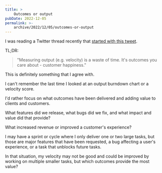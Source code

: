 ```yaml
---
title: >
    Outcomes or output
pubDate: 2022-12-05
permalink: >-
    archive/2022/12/05/outcomes-or-output
---
```


I was reading a Twitter thread recently that [started with this tweet](https://twitter.com/allenholub/status/1594786089994067969).

TL;DR:

> "Measuring output (e.g. velocity) is a waste of time. It's outcomes you care about - customer happiness."

This is definitely something that I agree with.

I can't remember the last time I looked at an output burndown chart or a velocity score.

I'd rather focus on what outcomes have been delivered and adding value to clients and customers.

What features did we release, what bugs did we fix, and what impact and value did that provide?

What increased revenue or improved a customer's experience?

I may have a sprint or cycle where I only deliver one or two large tasks, but those are major features that have been requested, a bug affecting a user's experience, or a task that unblocks future tasks.

In that situation, my velocity may not be good and could be improved by working on multiple smaller tasks, but which outcomes provide the most value?
